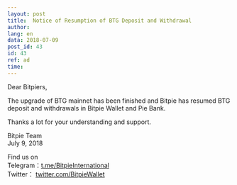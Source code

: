 ```yaml
---
layout: post
title:  Notice of Resumption of BTG Deposit and Withdrawal
author: 
lang: en
data: 2018-07-09
post_id: 43
id: 43
ref: ad
time: 
---
```



Dear Bitpiers,

The upgrade of BTG mainnet has been finished and Bitpie has resumed BTG deposit and withdrawals in Bitpie Wallet and Pie Bank.

Thanks a lot for your understanding and support. 

Bitpie Team<br/>
July 9, 2018

Find us on<br/>
Telegram：<a href="https://t.me/BitpieInternational" target="_blank">t.me/BitpieInternational</a><br/>
Twitter： <a href="https://twitter.com/BitpieWallet" target="_blank">twitter.com/BitpieWallet</a>

